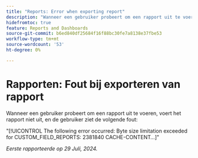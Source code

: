```yaml
---
title: "Reports: Error when exporting report"
description: "Wanneer een gebruiker probeert om een rapport uit te voeren, voert het rapport niet uit, en de gebruiker ziet een fout."
hidefromtoc: true
feature: Reports and Dashboards
source-git-commit: b6ed840df25684f16f88bc30fe7a8138e37fbe53
workflow-type: tm+mt
source-wordcount: '53'
ht-degree: 0%

---
```



# Rapporten: Fout bij exporteren van rapport

Wanneer een gebruiker probeert om een rapport uit te voeren, voert het rapport niet uit, en de gebruiker ziet de volgende fout:

&quot;[!UICONTROL The following error occurred: Byte size limitation exceeded for CUSTOM_FIELD_REPORTS: 2381840 CACHE-CONTENT…]&quot;

_Eerste rapporteerde op 29 Juli, 2024._
